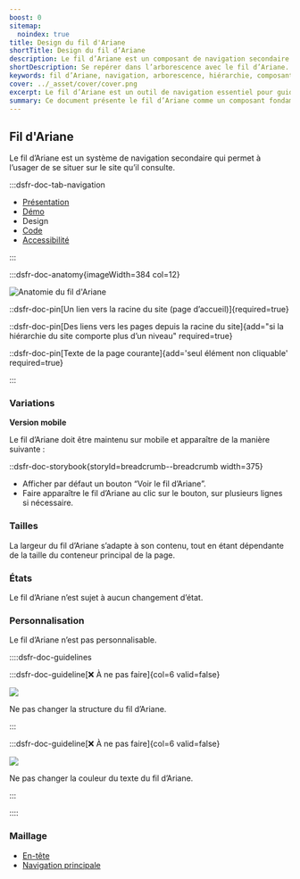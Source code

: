 ```yaml
---
boost: 0
sitemap:
  noindex: true
title: Design du fil d'Ariane
shortTitle: Design du fil d’Ariane
description: Le fil d’Ariane est un composant de navigation secondaire permettant à l’usager de se repérer dans l’arborescence d’un site et de revenir à un niveau supérieur.
shortDescription: Se repérer dans l’arborescence avec le fil d’Ariane.
keywords: fil d’Ariane, navigation, arborescence, hiérarchie, composant, UX, design system, position, retour, accessibilité
cover: ../_asset/cover/cover.png
excerpt: Le fil d’Ariane est un outil de navigation essentiel pour guider l’usager dans une structure de site complexe. Il indique la position courante et facilite les retours à des pages de niveau supérieur.
summary: Ce document présente le fil d’Ariane comme un composant fondamental de navigation secondaire. Il explique quand l’utiliser, comment le positionner correctement dans la page, les règles de cliquabilité, les restrictions liées au fond et les principes éditoriaux à respecter. Le fil d’Ariane renforce l’orientation de l’usager en lui offrant un repère visuel clair dans l’architecture du site. Ce guide s’adresse aux designers et intégrateurs souhaitant garantir une navigation fluide et cohérente dans des environnements complexes.
---
```


## Fil d'Ariane

Le fil d’Ariane est un système de navigation secondaire qui permet à l’usager de se situer sur le site qu’il consulte.

:::dsfr-doc-tab-navigation

- [Présentation](../index.md)
- [Démo](../demo/index.md)
- Design
- [Code](../code/index.md)
- [Accessibilité](../accessibility/index.md)

:::

:::dsfr-doc-anatomy{imageWidth=384 col=12}

![Anatomie du fil d'Ariane](../_asset/anatomy/anatomy-1.png)

::dsfr-doc-pin[Un lien vers la racine du site (page d’accueil)]{required=true}

::dsfr-doc-pin[Des liens vers les pages depuis la racine du site]{add="si la hiérarchie du site comporte plus d’un niveau" required=true}

::dsfr-doc-pin[Texte de la page courante]{add='seul élément non cliquable' required=true}

:::

### Variations

**Version mobile**

Le fil d’Ariane doit être maintenu sur mobile et apparaître de la manière suivante :

::dsfr-doc-storybook{storyId=breadcrumb--breadcrumb width=375}

- Afficher par défaut un bouton “Voir le fil d’Ariane”.
- Faire apparaître le fil d’Ariane au clic sur le bouton, sur plusieurs lignes si nécessaire.

### Tailles

La largeur du fil d’Ariane s’adapte à son contenu, tout en étant dépendante de la taille du conteneur principal de la page.

### États

Le fil d’Ariane n’est sujet à aucun changement d’état.

### Personnalisation

Le fil d’Ariane n’est pas personnalisable.

::::dsfr-doc-guidelines

:::dsfr-doc-guideline[❌ À ne pas faire]{col=6 valid=false}

![](../_asset/custom/dont-1.png)

Ne pas changer la structure du fil d’Ariane.

:::

:::dsfr-doc-guideline[❌ À ne pas faire]{col=6 valid=false}

![](../_asset/custom/dont-1.png)

Ne pas changer la couleur du texte du fil d’Ariane.

:::

::::

### Maillage

- [En-tête](../../../../header/_part/doc/index.md)
- [Navigation principale](../../../../navigation/_part/doc/index.md)



